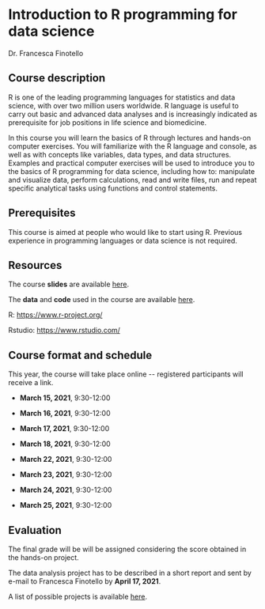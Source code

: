 # Introduction to R programming for data science

Dr. Francesca Finotello

## Course description

R is one of the leading programming languages for statistics and data science, with over two million users worldwide. R language is useful to carry out basic and advanced data analyses and is increasingly indicated as prerequisite for job positions in life science and biomedicine.

In this course you will learn the basics of R through lectures and hands-on computer exercises. You will familiarize with the R language and console, as well as with concepts like variables, data types, and data structures. Examples and practical computer exercises will be used to introduce you to the basics of R programming for data science, including how to: manipulate and visualize data, perform calculations, read and write files, run and repeat specific analytical tasks using functions and control statements. 

## Prerequisites

This course is aimed at people who would like to start using R. Previous experience in programming languages or data science is not required.

## Resources 

The course **slides** are available [here](https://github.com/FFinotello/Rcourse/tree/master/Slides).

The **data** and **code** used in the course are available [here](https://github.com/FFinotello/Rcourse/tree/master/Data).

R: https://www.r-project.org/

Rstudio: https://www.rstudio.com/


## Course format and schedule

This year, the course will take place online -- registered participants will receive a link.

* **March 15, 2021**, 9:30-12:00
* **March 16, 2021**, 9:30-12:00
* **March 17, 2021**, 9:30-12:00
* **March 18, 2021**, 9:30-12:00

* **March 22, 2021**, 9:30-12:00
* **March 23, 2021**, 9:30-12:00
* **March 24, 2021**, 9:30-12:00
* **March 25, 2021**, 9:30-12:00


## Evaluation

The final grade will be will be assigned considering the score obtained in the hands-on project.

The data analysis project has to be described in a short report and sent by e-mail to Francesca Finotello by **April 17, 2021**. 

A list of possible projects is available [here](https://github.com/FFinotello/Rcourse/tree/master/Projects).






